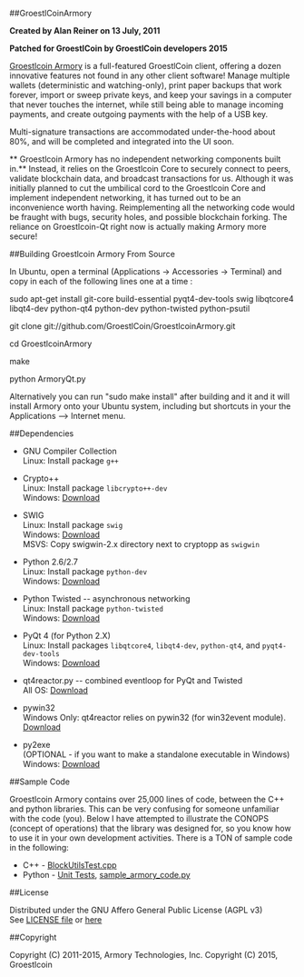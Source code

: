 ##GroestlCoinArmory

**Created by Alan Reiner on 13 July, 2011**

**Patched for GroestlCoin by GroestlCoin developers 2015**

[ Groestlcoin Armory](https://github.com/GroestlCoin/GroestlcoinArmory) is a full-featured GroestlCoin client, offering a dozen innovative features not found in any other client software! Manage multiple wallets (deterministic and watching-only), print paper backups that work forever, import or sweep private keys, and keep your savings in a computer that never touches the internet, while still being able to manage incoming payments, and create outgoing payments with the help of a USB key.

Multi-signature transactions are accommodated under-the-hood about 80%, and will be completed and integrated into the UI soon.

** Groestlcoin Armory has no independent networking components built in.** Instead, it relies on the Groestlcoin Core to securely connect to peers, validate blockchain data, and broadcast transactions for us. Although it was initially planned to cut the umbilical cord to the Groestlcoin Core and implement independent networking, it has turned out to be an inconvenience worth having. Reimplementing all the networking code would be fraught with bugs, security holes, and possible blockchain forking.  The reliance on Groestlcoin-Qt right now is actually making Armory more secure!

##Building Groestlcoin Armory From Source

In Ubuntu, open a terminal (Applications → Accessories → Terminal) and copy in each of the following lines one at a time :

sudo apt-get install git-core build-essential pyqt4-dev-tools swig libqtcore4 libqt4-dev python-qt4 python-dev python-twisted python-psutil

git clone git://github.com/GroestlCoin/GroestlcoinArmory.git

cd GroestlcoinArmory

make

python ArmoryQt.py

Alternatively you can run "sudo make install" after building and it and it will install Armory onto your Ubuntu system, including but shortcuts in your the Applications --> Internet menu.

##Dependencies

* GNU Compiler Collection  
 Linux:   Install package `g++`

* Crypto++  
 Linux:   Install package `libcrypto++-dev`  
 Windows: [Download][Windows Crypto Download]    
  
* SWIG  
 Linux:   Install package `swig`  
 Windows: [Download][Windows SWIG Download]  
 MSVS: Copy swigwin-2.x directory next to cryptopp as `swigwin`  
  
* Python 2.6/2.7  
 Linux:   Install package `python-dev`  
 Windows: [Download][Windows Python Download]  
  
* Python Twisted -- asynchronous networking  
 Linux:   Install package `python-twisted`  
 Windows: [Download][Windows Twisted Download]  
  
* PyQt 4 (for Python 2.X)  
 Linux:   Install packages `libqtcore4`, `libqt4-dev`, `python-qt4`, and `pyqt4-dev-tools`  
 Windows: [Download][Windows QT Download]  
  
* qt4reactor.py -- combined eventloop for PyQt and Twisted  
 All OS:  [Download][QT4 Reactor Download]  

* pywin32  
 Windows Only:  qt4reactor relies on pywin32 (for win32event module). [Download][Windows PyWin Download]  
  
* py2exe  
 (OPTIONAL - if you want to make a standalone executable in Windows)  
 Windows: [Download][Windows Py2Exe Download]  

##Sample Code

Groestlcoin Armory contains over 25,000 lines of code, between the C++ and python libraries.  This can be very confusing for someone unfamiliar with the code (you).  Below I have attempted to illustrate the CONOPS (concept of operations) that the library was designed for, so you know how to use it in your own development activities.  There is a TON of sample code in the following:

* C++ -   [BlockUtilsTest.cpp](cppForSwig/BlockUtilsTest.cpp)
* Python -   [Unit Tests](pytest/), [sample_armory_code.py](extras/sample_armory_code.py)


##License

Distributed under the GNU Affero General Public License (AGPL v3)  
See [LICENSE file](LICENSE) or [here][License]

##Copyright

Copyright (C) 2011-2015, Armory Technologies, Inc.
Copyright (C) 2015, Groestlcoin

[Armory Build Instructions]: https://bitcoinarmory.com/building-from-source
[Windows Crypto Download]: http://www.cryptopp.com/#download
[Windows SWIG Download]: http://www.swig.org/download.html
[Windows Python Download]: http://www.python.org/getit/
[Windows Twisted Download]: http://twistedmatrix.com/trac/wiki/Downloads
[Windows QT Download]: http://www.riverbankcomputing.co.uk/software/pyqt/download
[QT4 Reactor Download]: https://launchpad.net/qt4reactor
[Windows PyWin Download]: http://sourceforge.net/projects/pywin32/files/pywin32/
[Windows Py2Exe Download]:  http://www.py2exe.org/
[License]: http://www.gnu.org/licenses/agpl.html
[Donation Image]: https://chart.googleapis.com/chart?chs=250x250&cht=qr&chl=bitcoin:1ArmoryXcfq7TnCSuZa9fQjRYwJ4bkRKfv?&label=Armory+Donation
